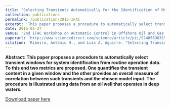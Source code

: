 ```yaml
---
title: "Selecting Transients Automatically for the Identification of Models for an Oil Well"
collection: publications
permalink: /publication/2015-IFAC
excerpt: 'This paper proposes a procedure to automatically select transient windows for system identification from routine operation data. To this end two metrics are proposed. One quantifies the transient content in a given window and the other provides an overall measure of correlation between such transients and the chosen model input. The procedure is illustrated using data from an oil well that operates in deep waters.'
date: 2015-05-27
venue: '2nd IFAC Workshop on Automatic Control in Offshore Oil and Gas Production'
paperurl: 'http://www.sciencedirect.com/science/article/pii/S2405896315008915'
citation: 'Ribeiro, Antônio H., and Luis A. Aguirre. "Selecting Transients Automatically for the Identification of Models for an Oil Well." IFAC-PapersOnLine 48.6 (2015): 154-158.'
---
```


**Abstract: This paper proposes a procedure to automatically select transient windows for system identification from routine operation data. To this end two metrics are proposed. One quantifies the transient content in a given window and the other provides an overall measure of correlation between such transients and the chosen model input. The procedure is illustrated using data from an oil well that operates in deep waters.**

[Download paper here](http://www.sciencedirect.com/science/article/pii/S2405896315008915)


